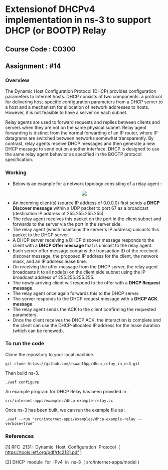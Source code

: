 # Extension ​of DHCPv4​​ implementation​ ​in​ ​ns-3​ ​to​ ​support​ ​DHCP​ ​(or​ ​BOOTP)​ ​Relay
## Course Code : CO300
## Assignment :  #14 

### Overview

The Dynamic Host Configuration Protocol (DHCP) provides configuration parameters to Internet hosts. DHCP consists of two components: a protocol for delivering host-specific configuration parameters from a DHCP server to a host and a mechanism for allocation of network addresses to hosts. However, it is not feasible to have a server on each subnet.

Relay agents are used to forward requests and replies between clients and servers when they are not on the same physical subnet. Relay agent forwarding is distinct from the normal forwarding of an IP router, where IP datagrams are switched between networks somewhat transparently. By contrast, relay agents receive DHCP messages and then generate a new DHCP message to send out on another interface. DHCP is designed to use the same relay agent behavior as specified in the BOOTP protocol specification. 

### Working
* Below is an example for a network topology consisting of a relay agent :



<p align="center">
<img src="https://user-images.githubusercontent.com/19391965/33467863-e3b40746-d67d-11e7-8181-87a32d2197ec.png"/>
</p>

* An incoming client(s) (source IP address of 0.0.0.0) first sends a **DHCP Discover message** within a UDP packet to port 67 as a broadcast (destination IP address of 255.255.255.255).
* The relay agent receives this packet on the port in the client subnet and forwards to the server via the port in the server side.
* The relay agent (which maintains the server's IP address) unicasts this packet to the DHCP server.
* A DHCP server receiving a DHCP discover message responds to the client with a **DHCP Offer message** that is unicast to the relay agent.
* Each server offer message contains the transaction ID of the received discover message, the proposed IP address for the client, the network mask, and an IP address lease time.
* On receiving the offer message from the DHCP server, the relay agent broadcasts it to all node(s) on the client side subnet using the IP broadcast address of 255.255.255.255.
* The newly arriving client will respond to the offer with a  **DHCP Request message**.
* The relay agent once again forwards this to the DHCP server.
* The server responds to the DHCP request message with a **DHCP ACK message**.
* The relay agent sends the ACK to the client confirming the requested parameters.
* Once the client receives the DHCP ACK, the interaction is complete and the client can use the DHCP-allocated IP address for the lease duration (which can be renewed).


### To run the code

Clone the repository to your local machine.

`git clone https://github.com/aswanthpp/dhcp_relay_in_ns3.git`

Then build ns-3.

`./waf configure`

An example program for DHCP Relay has been provided in :

`src/internet-apps/examples/dhcp-example-relay.cc`

Once ns-3 has been built, we can run the example file as :

`./waf --run "src/internet-apps/examples/dhcp-example-relay --verbose=true"`

### References


[1]  RFC​ ​ 2131:​ ​ Dynamic​ ​ Host​ ​ Configuration​ ​ Protocol​ ​ (  <a href="https://tools.ietf.org/pdf/rfc2131.pdf" target="_blank">https://tools.ietf.org/pdf/rfc2131.pdf</a> )

[2]  DHCP​ ​ module​ ​ for​ ​ IPv4​ ​ in​ ​ ns-3​ ​ ( src/internet-apps/model )
